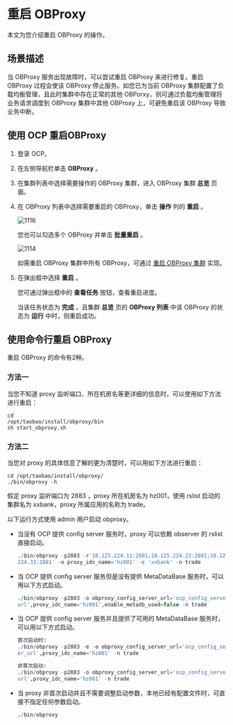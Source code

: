 重启 OBProxy 
===============================

本文为您介绍重启 OBProxy 的操作。

场景描述 
-------------------------

当 OBProxy 服务出现故障时，可以尝试重启 OBProxy 来进行修复。重启 OBProxy 过程会使该 OBProxy 停止服务。如您已为当前 OBProxy 集群配置了负载均衡管理，且此时集群中存在正常的其他 OBPorxy，则可通过负载均衡管理将业务请求调度到 OBProxy 集群中其他 OBProxy 上，可避免重启该 OBProxy 导致业务中断。

使用 OCP 重启OBProxy 
-------------------------------------

1. 登录 OCP。

   

2. 在左侧导航栏单击 **OBProxy** 。

   

3. 在集群列表中选择需要操作的 OBProxy 集群，进入 OBProxy 集群 **总览** 页面。

   

4. 在 OBProxy 列表中选择需要重启的 OBProxy，单击 **操作** 列的 **重启** 。

   ![1116](https://help-static-aliyun-doc.aliyuncs.com/assets/img/zh-CN/1014487361/p358279.png)

   您也可以勾选多个 OBProxy 并单击 **批量重启** 。

   ![1114](https://help-static-aliyun-doc.aliyuncs.com/assets/img/zh-CN/1014487361/p358277.png)

   如需重启 OBProxy 集群中所有 OBProxy，可通过 [重启 OBProxy 集群](t2078157.md#topic-2078157) 实现。
   

5. 在弹出框中选择 **重启** 。

   您可通过弹出框中的 **查看任务** 按钮，查看重启进度。

   当该任务状态为 **完成** ，且集群 **总览** 页的 **OBProxy 列表** 中该 OBProxy 的状态为 **运行** 中时，则重启成功。
   




使用命令行重启 OBProxy 
------------------------------------

重启 OBProxy 的命令有2种。

### 方法一 

当您不知道 proxy 监听端口、所在机房名等更详细的信息时，可以使用如下方法进行重启：

```shell
cd 
/opt/taobao/install/obproxy/bin
sh start_obproxy.sh
```



### 方法二 

当您对 proxy 的具体信息了解的更为清楚时，可以用如下方法进行重启：

```shell
cd /opt/taobao/install/obproxy/
./bin/obproxy -h
```



假定 proxy 监听端口为 2883 ，proxy 所在机房名为 hz001，使⽤ rslist 启动的集群名为 xxbank，proxy 所属应用的名称为 trade。

以下运行方式使用 admin 用户启动 obproxy。

* 当没有 OCP 提供 config server 服务时，proxy 可以依赖 observer 的 rslist 直接启动。

  ```sql
  ./bin/obproxy -p2883 -r'10.125.224.11:2881;10.125.224.22:2881;10.125.
  224.33:2881' -o proxy_idc_name='hz001' -c 'xxbank' -n trade
  ```

  

* 当 OCP 提供 config server 服务但是没有提供 MetaDataBase 服务时，可以用以下方式启动。

  ```sql
  ./bin/obproxy -p2883 -o obproxy_config_server_url='ocp_config_server_
  url',proxy_idc_name='hz001',enable_metadb_used=false -n trade
  ```

  

* 当 OCP 提供 config server 服务并且提供了可⽤的 MetaDataBase 服务时，可以用以下方式启动。

  ```sql
  ⾸次启动时:
  ./bin/obproxy -p2883 -e -o obproxy_config_server_url='ocp_config_serv
  er_url',proxy_idc_name='hz001' -n trade
  
  ⾮⾸次启动:
  ./bin/obproxy -p2883 -o obproxy_config_server_url='ocp_config_server_
  url',proxy_idc_name='hz001' -n trade
  ```

  

* 当 proxy 非首次启动并且不需要调整启动参数，本地已经有配置文件时，可直接不指定任何参数启动。

  ```sql
  ./bin/obproxy
  ```

  






